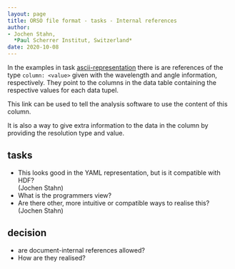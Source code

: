 ```yaml
---
layout: page
title: ORSO file format - tasks - Internal references
author:
- Jochen Stahn,  
  *Paul Scherrer Institut, Switzerland*
date: 2020-10-08
---
```


In the examples in task [ascii-representation](ascii-representation.md) 
there is are references of the type `column: <value>` given with the 
wavelength and angle information, respectively. They point to the columns in the data
table containing the respective values for each data tupel.

This link can be used to tell the analysis software to use the content of this column.

It is also a way to give extra information to the data in the column by
providing the resolution type and value.

## tasks

- This looks good in the YAML representation, but is it compatible
  with HDF?  
  (Jochen Stahn)
- What is the programmers view?
- Are there other, more intuitive or compatible ways to realise this?  
  (Jochen Stahn)

## decision

- are document-internal references allowed?
- How are they realised?
 
